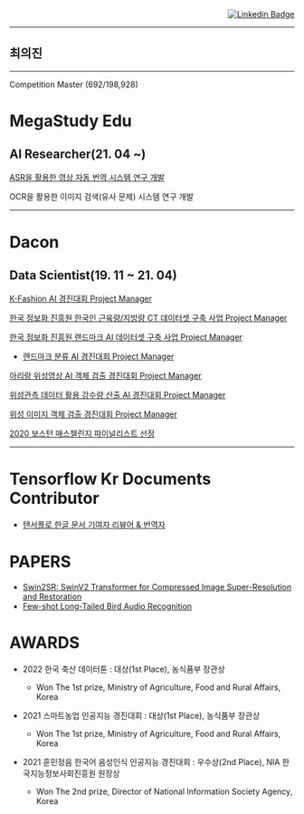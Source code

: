   <div align=right>
    <a href="https://www.linkedin.com/in/journey1125/"><img src="https://img.shields.io/badge/-LinkedIn-blue?style=flat-square&amp;logo=Linkedin&amp;logoColor=white&amp;link=https://www.linkedin.com/in/journey1125/" alt="Linkedin Badge"></a>
  </div>

------------------
최의진
------------------

------------------
Competition Master (692/198,928)

# MegaStudy Edu

  ## AI Researcher(21. 04 ~) 
   [ASR을 활용한 영상 자동 번역 시스템 연구 개발](http://www.megaland.co.kr/event/evt_ai_caption.asp)
   
   OCR을 활용한 이미지 검색(유사 문제) 시스템 연구 개발
   
------------------

# Dacon

  ## Data Scientist(19. 11 ~ 21. 04) 
  
   [K-Fashion AI 경진대회 Project Manager](https://dacon.io/competitions/official/235672/overview/)
   
   [한국 정보화 진흥원 한국인 근육량/지방량 CT 데이터셋 구축 사업 Project Manager](https://aihub.or.kr/)
   
   [한국 정보화 진흥원 랜드마크 AI 데이터셋 구축 사업 Project Manager](https://aihub.or.kr/aidata/8009)
   
   * [랜드마크 분류 AI 경진대회 Project Manager](https://dacon.io/competitions/official/235585/overview/)
          
   [아리랑 위성영상 AI 객체 검출 경진대회 Project Manager](https://dacon.io/competitions/official/235644/overview/) 
   
   [위성관측 데이터 활용 강수량 산출 AI 경진대회 Project Manager](https://dacon.io/competitions/official/235591/overview/)
   
   [위성 이미지 객체 검출 경진대회 Project Manager](https://dacon.io/competitions/official/235492/overview/)
   
   [2020 보스턴 매스챌린지 파이널리스트 선정](https://www.ftoday.co.kr/news/articleView.html?idxno=202498)
       
  ------------------
  
  # Tensorflow Kr Documents Contributor
  
  - [텐서플로 한글 문서 기여자 리뷰어 & 번역자](https://github.com/tensorflow/docs-l10n/blob/master/site/ko/REVIEWERS)
 
  # PAPERS
  - [Swin2SR: SwinV2 Transformer for Compressed Image Super-Resolution and Restoration](https://github.com/mv-lab/swin2sr)
  - [Few-shot Long-Tailed Bird Audio Recognition](https://arxiv.org/abs/2206.11260)

  # AWARDS
  - 2022 한국 축산 데이터톤 : 대상(1st Place), 농식품부 장관상
    * Won The 1st prize, Ministry of Agriculture, Food and Rural Affairs, Korea  
  
  - 2021 스마트농업 인공지능 경진대회 : 대상(1st Place), 농식품부 장관상
    * Won The 1st prize, Ministry of Agriculture, Food and Rural Affairs, Korea

  - 2021 훈민정음 한국어 음성인식 인공지능 경진대회 : 우수상(2nd Place), NIA 한국지능정보사회진흥원 원장상
    * Won The 2nd prize, Director of National Information Society Agency, Korea
<!--
**Choiuijin1125/choiuijin1125** is a ✨ _special_ ✨ repository because its `README.md` (this file) appears on your GitHub profile.

Here are some ideas to get you started:

- 🔭 I’m currently working on ...
- 🌱 I’m currently learning ...
- 👯 I’m looking to collaborate on ...
- 🤔 I’m looking for help with ...
- 💬 Ask me about ...
- 📫 How to reach me: ...
- 😄 Pronouns: ...
- ⚡ Fun fact: ...
-->
